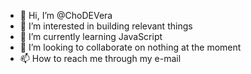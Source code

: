 - 👋 Hi, I’m @ChoDEVera
- 👀 I’m interested in building relevant things
- 🌱 I’m currently learning JavaScript
- 💞️ I’m looking to collaborate on nothing at the moment
- 📫 How to reach me through my e-mail
